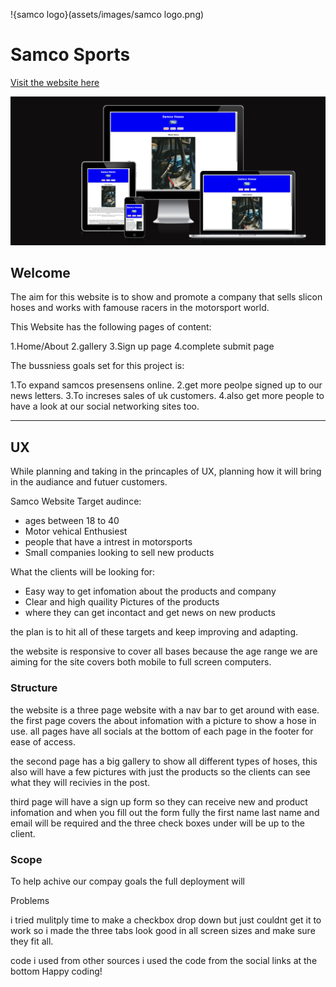 !{samco logo}(assets/images/samco logo.png)

# Samco Sports

[Visit the website here](https://doublearon96.github.io/Samcohoses/index.html)

![](docs/screen-picture-of-all-sizes.png)

## Welcome

The aim for this website is to show and promote a company that sells slicon hoses and works with
famouse racers in the motorsport world.

This Website has the following pages of content:

1.Home/About
2.gallery
3.Sign up page
4.complete submit page

The bussniess goals set for this project is:

1.To expand samcos presensens online.
2.get more peolpe signed up to our news letters.
3.To increses sales of uk customers.
4.also get more people to have a look at our social networking sites too.

---

## UX

While planning and taking in the princaples of UX, planning how it will bring in the audiance and futuer customers.

Samco Website Target audince:

* ages between 18 to 40
* Motor vehical Enthusiest
* people that have a intrest in motorsports
* Small companies looking to sell new products
  
What the clients will be looking for:

* Easy way to get infomation about the products and company
* Clear and high quaility Pictures of the products
* where they can get incontact and get news on new products
  
the plan is to hit all of these targets and keep improving and adapting.

the website is responsive to cover all bases because the age range we are aiming for the site covers both mobile to full screen computers.

### Structure

the website is a three page website with a nav bar to get around with ease. the first page covers the about infomation with a picture to show a hose in use. all pages have all socials at the bottom of each page in the footer for ease of access.

the second page has a big gallery to show all different types of hoses, this also will have a few pictures with just the products so the clients can see what they will recivies in the post.

third page will have a sign up form so they can receive new and product infomation and when you fill out the form fully the first name last name and email will be required and the three check boxes under will be up to the client.

### Scope

To help achive our compay goals the full deployment will  

Problems

i tried mulitply time to make a checkbox drop down but just couldnt get it to work so i made the three tabs look good in all screen sizes and make sure they fit all.

code i used from other sources
i used the code from the social links at the bottom
Happy coding!
